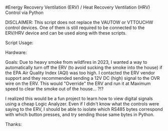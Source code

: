 #Energy Recovery Ventilation (ERV) / Heat Recovery Ventilation (HRV) Control via Python

DISCLAIMER: This script does not replace the VAUTOW or VTTOUCHW control devices. One of them is still required to be connected to the ERV/HRV device and can be used along with these scripts.

Script Usage:


Hardware:


Goals:
Due to heavy smoke from wildfires in 2023, I wanted a way to automatically turn off the ERV (to avoid sucking the smoke into the house) if the EPA Air Quality Index (AQI) was too high. I contacted the ERV vendor support and they recommended sending a 12V DC (high) signal to the OVR wire on the ERV. This would "Override" the ERV and run it at Maximum speed to clear the smoke out of the house... ?!?

I realized this would be a fun project to learn how to view digital signals using a cheap Logic Analyzer. Even if I didn't know what the controls were saying to the ERV, I should be able to isolate which RS485 bytes correspond with which button presses, and try sending those same bytes in Python.


Thanks:


